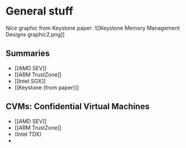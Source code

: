 # General stuff
Nice graphic from Keystone paper: 
![[Keystone Memory Management Designs graphic2.png]]

## Summaries
- [[AMD SEV]]
- [[ARM TrustZone]]
- [[Intel SGX]]
- [[Keystone (from paper)]]

## CVMs: Confidential Virtual Machines
 - [[AMD SEV]]
 - [[ARM TrustZone]]
 - (Intel TDX)
- 